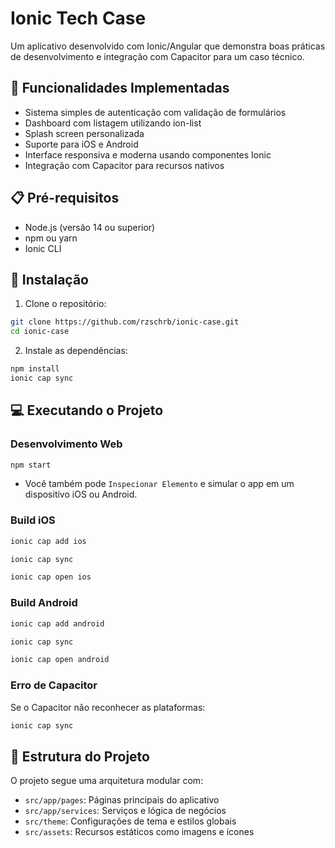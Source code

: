 # Ionic Tech Case
Um aplicativo desenvolvido com Ionic/Angular que demonstra boas práticas de desenvolvimento e integração com Capacitor para um caso técnico.

## 🚀 Funcionalidades Implementadas
- Sistema simples de autenticação com validação de formulários
- Dashboard com listagem utilizando ion-list
- Splash screen personalizada
- Suporte para iOS e Android
- Interface responsiva e moderna usando componentes Ionic
- Integração com Capacitor para recursos nativos

## 📋 Pré-requisitos
- Node.js (versão 14 ou superior)
- npm ou yarn
- Ionic CLI

## 🔧 Instalação

1. Clone o repositório:
```bash
git clone https://github.com/rzschrb/ionic-case.git
cd ionic-case
```
2. Instale as dependências:
```bash
npm install
ionic cap sync
```

## 💻 Executando o Projeto

### Desenvolvimento Web
```bash
npm start
```
- Você também pode `Inspecionar Elemento` e simular o app em um dispositivo iOS ou Android.
### Build iOS
```bash
ionic cap add ios

ionic cap sync

ionic cap open ios
```

### Build Android
```bash
ionic cap add android

ionic cap sync

ionic cap open android
```

### Erro de Capacitor
Se o Capacitor não reconhecer as plataformas:
```bash
ionic cap sync
```

## 📱 Estrutura do Projeto

O projeto segue uma arquitetura modular com:

- `src/app/pages`: Páginas principais do aplicativo
- `src/app/services`: Serviços e lógica de negócios
- `src/theme`: Configurações de tema e estilos globais
- `src/assets`: Recursos estáticos como imagens e ícones
